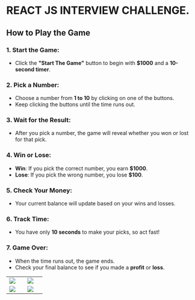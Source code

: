 # REACT JS INTERVIEW CHALLENGE.

## How to Play the Game

### 1. Start the Game:
- Click the **"Start The Game"** button to begin with **$1000** and a **10-second timer**.

### 2. Pick a Number:
- Choose a number from **1 to 10** by clicking on one of the buttons.
- Keep clicking the buttons until the time runs out.

### 3. Wait for the Result:
- After you pick a number, the game will reveal whether you won or lost for that pick.

### 4. Win or Lose:
- **Win**: If you pick the correct number, you earn **$1000**.
- **Lose**: If you pick the wrong number, you lose **$100**.

### 5. Check Your Money:
- Your current balance will update based on your wins and losses.

### 6. Track Time:
- You have only **10 seconds** to make your picks, so act fast!

### 7. Game Over:
- When the time runs out, the game ends.
- Check your final balance to see if you made a **profit** or **loss**.


<table>
  <tr>
    <td><img src="https://github.com/user-attachments/assets/19f5c515-a8b3-4508-8151-e428cf6fa347"><td>
    <td><img src="https://github.com/user-attachments/assets/85b4ef4b-17fb-46ca-b8cd-3b4e05066bcf"><td>
  </tr>

  <tr>
    <td><img src="https://github.com/user-attachments/assets/fa561710-f5c4-4f51-93ef-86f1e30842c1"><td>
    <td><img src="https://github.com/user-attachments/assets/ec99d8e1-31e4-4f2e-be3a-618210003847"><td>
  </tr>
</table>